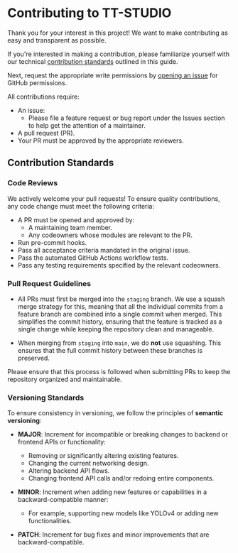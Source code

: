 # Contributing to TT-STUDIO

Thank you for your interest in this project! We want to make contributing as easy and transparent as possible.

If you're interested in making a contribution, please familiarize yourself with our technical [contribution standards](#contribution-standards) outlined in this guide.

Next, request the appropriate write permissions by [opening an issue](https://github.com/tenstorrent/tt-studio/issues/new/choose) for GitHub permissions.

All contributions require:

- An issue:
  - Please file a feature request or bug report under the Issues section to help get the attention of a maintainer.
- A pull request (PR).
- Your PR must be approved by the appropriate reviewers.

## Contribution Standards

### Code Reviews

We actively welcome your pull requests! To ensure quality contributions, any code change must meet the following criteria:

- A PR must be opened and approved by:
  - A maintaining team member.
  - Any codeowners whose modules are relevant to the PR.
- Run pre-commit hooks.
- Pass all acceptance criteria mandated in the original issue.
- Pass the automated GitHub Actions workflow tests.
- Pass any testing requirements specified by the relevant codeowners.

### Pull Request Guidelines

- All PRs must first be merged into the `staging` branch. We use a squash merge strategy for this, meaning that all the individual commits from a feature branch are combined into a single commit when merged. This simplifies the commit history, ensuring that the feature is tracked as a single change while keeping the repository clean and manageable.

- When merging from `staging` into `main`, we do **not** use squashing. This ensures that the full commit history between these branches is preserved.

Please ensure that this process is followed when submitting PRs to keep the repository organized and maintainable.

### Versioning Standards

To ensure consistency in versioning, we follow the principles of **semantic versioning**:

- **MAJOR**: Increment for incompatible or breaking changes to backend or frontend APIs or functionality:
  - Removing or significantly altering existing features.
  - Changing the current networking design.
  - Altering backend API flows.
  - Changing frontend API calls and/or redoing entire components.

- **MINOR**: Increment when adding new features or capabilities in a backward-compatible manner:
  - For example, supporting new models like YOLOv4 or adding new functionalities.

- **PATCH**: Increment for bug fixes and minor improvements that are backward-compatible.
